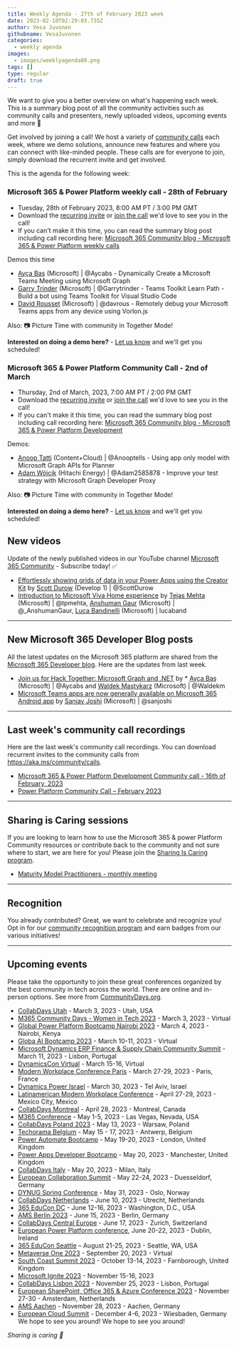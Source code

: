 ```yaml
---
title: Weekly Agenda - 27th of February 2023 week
date: 2023-02-10T02:29:03.735Z
author: Vesa Juvonen
githubname: VesaJuvonen
categories:
  - weekly agenda
images:
  - images/weeklyagenda09.png
tags: []
type: regular
draft: true
---
```


We want to give you a better overview on what's happening each week. This is a summary blog post of all the community activities such as community calls and presenters, newly uploaded videos, upcoming events and more 🚀

Get involved by joining a call! We host a variety of [community calls](https://aka.ms/community/calls) each week, where we demo solutions, announce new features and where you can connect with like-minded people. These calls are for everyone to join, simply download the recurrent invite and get involved.

This is the agenda for the following week:

### Microsoft 365 & Power Platform weekly call - 28th of February

* Tuesday, 28th of February 2023, 8:00 AM PT / 3:00 PM GMT
* Download the [recurring invite](https://aka.ms/m365-dev-call) or [join the call](https://aka.ms/m365-dev-call-join) we'd love to see you in the call!
* If you can't make it this time, you can read the summary blog post including call recording here: [Microsoft 365 Community blog - Microsoft 365 & Power Platform weekly calls](https://pnp.github.io/blog/categories/microsoft-365-platform-call/)

Demos this time

* [Ayça Baş](https://twitter.com/aycabs) (Microsoft) | @Aycabs - Dynamically Create a Microsoft Teams Meeting using Microsoft Graph
* [Garry Trinder](https://twitter.com/garrytrinder) (Microsoft) | @Garrytrinder - Teams Toolkit Learn Path - Build a bot using Teams Toolkit for Visual Studio Code
* [David Rousset](https://twitter.com/davrous) (Microsoft) | @davrous - Remotely debug your Microsoft Teams apps from any device using Vorlon.js


Also: 📷 Picture Time with community in Together Mode!


**Interested on doing a demo here?** - [Let us know](https://aka.ms/community/request/demo) and we'll get you scheduled!

### Microsoft 365 & Power Platform Community Call - 2nd of March

* Thursday, 2nd of March, 2023, 7:00 AM PT / 2:00 PM GMT
* Download the [recurring invite](https://aka.ms/spdev-sig-call) or [join the call](https://aka.ms/spdev-sig-call-join) we'd love to see you in the call!
* If you can't make it this time, you can read the summary blog post including call recording here: [Microsoft 365 Community blog - Microsoft 365 & Power Platform Development](https://pnp.github.io/blog/categories/microsoft-365-and-power-platform-development-community-call/)

Demos: 

* [Anoop Tatti](https://twitter.com/anooptells) (Content+Cloud) | @Anooptells - Using app only model with Microsoft Graph APIs for Planner
* [Adam Wójcik](https://twitter.com/Adam25858782) (Hitachi Energy) | @Adam2585878  - Improve your test strategy with Microsoft Graph Developer Proxy

Also: 📷 Picture Time with community in Together Mode!

**Interested on doing a demo here?** - [Let us know](https://aka.ms/community/request/demo) and we'll get you scheduled!


## New videos

Update of the newly published videos in our YouTube channel [Microsoft 365 Community](https://www.youtube.com/channel/UC_mKdhw-V6CeCM7gTo_Iy7w) - Subscribe today! ✅

* [Effortlessly showing grids of data in your Power Apps using the Creator Kit](https://www.youtube.com/watch?v=DOHYl95xtLM) by [Scott Durow](https://twitter.com/ScottDurow) (Develop 1) | @ScottDurow
* [Introduction to Microsoft Viva Home experience](https://www.youtube.com/watch?v=uWR2W9kLyVE) by [Tejas Mehta](https://twitter.com/tpmehta) (Microsoft) | @tpmehta, [Anshuman Gaur](https://twitter.com/_AnshumanGaur) (Microsoft) | @_AnshumanGaur, [Luca Bandinelli](https://github.com/lucaband) (Microsoft) | lucaband

---

## New Microsoft 365 Developer Blog posts

All the latest updates on the Microsoft 365 platform are shared from the [Microsoft 365 Developer blog](https://devblogs.microsoft.com/microsoft365dev/). Here are the updates from last week.

* [Join us for Hack Together: Microsoft Graph and .NET](https://devblogs.microsoft.com/microsoft365dev/join-us-for-hack-together-microsoft-graph-and-net/) by * [Ayça Baş](https://twitter.com/aycabs) (Microsoft) | @Aycabs and [Waldek Mastykarz](https://twitter.com/waldekm) (Microsoft) | @Waldekm
* [Microsoft Teams apps are now generally available on Microsoft 365 Android app](https://devblogs.microsoft.com/microsoft365dev/microsoft-teams-apps-are-now-generally-available-on-microsoft-365-android-app/) by [Sanjay Joshi](https://twitter.com/sanjoshi) (Microsoft) | @sanjoshi 

---

## Last week's community call recordings

Here are the last week's community call recordings. You can download recurrent invites to the community calls from https://aka.ms/community/calls.

* [Microsoft 365 & Power Platform Development Community call - 16th of February, 2023](https://pnp.github.io/blog/microsoft-365-and-power-platform-development-community-call/2023-02-16/)
* [Power Platform Community Call – February 2023](https://pnp.github.io/blog/power-platform-community-call/power-apps-community-call-february-2023/)

---

## Sharing is Caring sessions

If you are looking to learn how to use the Microsoft 365 & power Platform Community resources or contribute back to the community and not sure where to start, we are here for you! Please join the [Sharing Is Caring program](https://pnp.github.io/sharing-is-caring/).

* [Maturity Model Practitioners - monthly meeting](https://aka.ms/mm4m365/invite)

---

## Recognition

You already contributed? Great, we want to celebrate and recognize you! Opt in for our [community recognition program](https://pnp.github.io/recognitionprogram/) and earn badges from our various initiatives! 

---

## Upcoming events

Please take the opportunity to join these great conferences organized by the best community in tech across the world. There are online and in-person options. See more from [CommunityDays.org](https://www.communitydays.org/).

* [CollabDays Utah](https://www.collabdays.org/2023-utah/) - March 3, 2023 - Utah, USA
* [M365 Community Days - Women in Tech 2023](https://www.communitydays.org/event/2023-03-03/m365-community-days-women-in-tech-2023) - March 3, 2023 - Virtual
* [Global Power Platform Bootcamp Nairobi 2023](https://www.communitydays.org/event/2023-03-04/global-power-platform-bootcamp-nairobi-2023#home) - March 4, 2023 - Nairobi, Kenya
* [Globa AI Bootcamp 2023](https://www.communitydays.org/event/2023-03-10/global-ai-bootcamp-2023) - March 10-11, 2023 - Virtual
* [Microsoft Dynamics ERP Finance & Supply Chain Community Summit](https://www.communitydays.org/event/2023-03-11/dynamics-365-finance-and-supply-chain-summit) - March 11, 2023 - Lisbon, Portugal
* [DynamicsCon Virtual](https://www.communitydays.org/event/2023-03-15/dynamicscon-virtual) - March 15-16, Virtual
* [Modern Workplace Conference Paris](https://modern-workplace.pro/) - March 27-29, 2023 - Paris, France
* [Dynamics Power Israel](https://www.communitydays.org/event/2023-03-30/dynamics-power-israel) - March 30, 2023 - Tel Aviv, Israel
* [Latinamerican Modern Workplace Conference](https://www.communitydays.org/event/2023-04-27/get-cslatam-conference-2023) - April 27-29, 2023 - Mexico City, Mexico
* [CollabDays Montreal](https://www.collabdays.org/2023-montreal/) - April 28, 2023 - Montreal, Canada
* [M365 Conference](https://m365conf.com/#!/) - May 1-5, 2023 - Las Vegas, Nevada, USA
* [CollabDays Poland 2023](https://www.communitydays.org/event/2023-05-13/collabdays-poland-2023) - May 13, 2023 - Warsaw, Poland
* [Techorama Belgium](https://www.techorama.be/) - May 15 - 17, 2023 - Antwerp, Belgium
* [Power Automate Bootcamp](https://www.communitydays.org/event/2023-05-19/power-automate-bootcamp-2023) - May 19-20, 2023 - London, United Kingdom
* [Power Apps Developer Bootcamp](https://www.communitydays.org/event/2023-05-20/power-apps-developer-bootcamp) - May 20, 2023 - Manchester, United Kingdom
* [CollabDays Italy](https://www.collabdays.org/2023-italy/) - May 20, 2023 - Milan, Italy
* [European Collaboration Summit](https://www.collabsummit.eu/) - May 22-24, 2023 - Duesseldorf, Germany
* [DYNUG Spring Conference](https://www.communitydays.org/event/2023-05-31/dynug-spring-conference) - May 31, 2023 - Oslo, Norway
* [CollabDays Netherlands](https://www.communitydays.org/event/2023-06-10/collabdays-netherlands-2023) - June 10, 2023 - Utrecht, Netherlands
* [365 EduCon DC](https://365educon.com/DC/) - June 12-16, 2023 - Washington, D.C., USA
* [AMS Berlin 2023](https://www.communitydays.org/event/2023-06-15/amsberlin-2023) - June 15, 2023 - Berlin, Germany
* [CollabDays Central Europe](https://www.collabdays.org/2023-ce/) - June 17, 2023 - Zurich, Switzerland
* [European Power Platform conference](https://www.sharepointeurope.com/european-power-platform-conference/), June 20-22, 2023 - Dublin, Ireland
* [365 EduCon Seattle](https://365educon.com/Seattle/) – August 21-25, 2023 - Seattle, WA, USA
* [Metaverse One 2023](https://www.communitydays.org/event/2023-09-20/metaverse-one-2023) - September 20, 2023 - Virtual
* [South Coast Summit 2023](https://www.southcoastsummit.com/) - October 13-14, 2023 - Farnborough, United Kingdom
* [Microsoft Ignite 2023](https://ignite.microsoft.com/) - November 15-16, 2023
* [CollabDays Lisbon 2023](https://www.collabdays.org/2023-lisbon/) - November 25, 2023 - Lisbon, Portugal
* [European SharePoint, Office 365 & Azure Conference 2023](https://www.sharepointeurope.com/) - November 27-30 - Amsterdam, Netherlands
* [AMS Aachen](https://www.communitydays.org/event/2023-11-28/ams-aachen) - November 28, 2023 - Aachen, Germany
* [European Cloud Summit](https://www.cloudsummit.eu/) - December 4-6, 2023 - Wiesbaden, Germany
We hope to see you around!
We hope to see you around!

_Sharing is caring 🧡_
